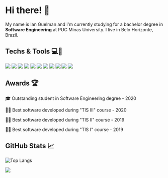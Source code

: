 # Hi there! 👋

My name is Ian Guelman and I'm currently studying for a bachelor degree in **Software Engineering** at PUC Minas University. I live in Belo Horizonte, Brazil. 

## Techs & Tools 💻🔧
![](https://img.shields.io/badge/%20-Java-informational?style=flat&logo=java&color=007396&logoColor=orange&labelColor=grey) ![](https://img.shields.io/badge/%20-JavaScript-informational?style=flat&logo=JavaScript&color=F7DF1E&labelColor=grey) ![](https://img.shields.io/badge/%20-TypeScript-informational?style=flat&logo=TypeScript&color=3178C6&labelColor=grey) ![](https://img.shields.io/badge/%20-C-informational?style=flat&logo=C&color=A8B9CC&labelColor=grey) ![](https://img.shields.io/badge/%20-Python-informational?style=flat&logo=python&color=3776AB&labelColor=grey) ![](https://img.shields.io/badge/%20-React-informational?style=flat&logo=React&color=61DAFB&labelColor=grey) ![](https://img.shields.io/badge/%20-msSQL-informational?style=flat&logo=microsoft-sql-server&color=CC2927&labelColor=grey) ![](https://img.shields.io/badge/%20-Docker-informational?style=flat&logo=Docker&color=2496ED&labelColor=grey) ![](https://img.shields.io/badge/%20-StyledComponents-informational?style=flat&logo=Styled-Components&color=DB7093&labelColor=grey) ![](https://img.shields.io/badge/%20-TailWindCss-informational?style=flat&logo=Tailwind-Css&color=38B2AC&labelColor=grey) ![](https://img.shields.io/badge/%20-VsCode-informational?style=flat&logo=Visual-Studio-Code&color=007ACC&logoColor=007ACC&labelColor=grey) 


## Awards 🏆
🎓 Outstanding student in Software Engineering degree - 2020

👨‍💻 Best software developed during "TIS III" course - 2020

👨‍💻 Best software developed during "TIS II" course - 2019

👨‍💻 Best software developed during "TIS I" course - 2019


## GitHub Stats 📈
![Top Langs](https://github-readme-stats.vercel.app/api/top-langs/?username=ianguelman&layout=compact&theme=solarized-light&langs_count=10&hide=objective-c,ruby,starlark&card_width=445&bg_color=fffefe)

![](https://github-readme-stats.vercel.app/api?username=ianguelman&show_icons=true&count_private=true&hide=stars,prs,issues&theme=solarized-light&bg_color=fffefe)


